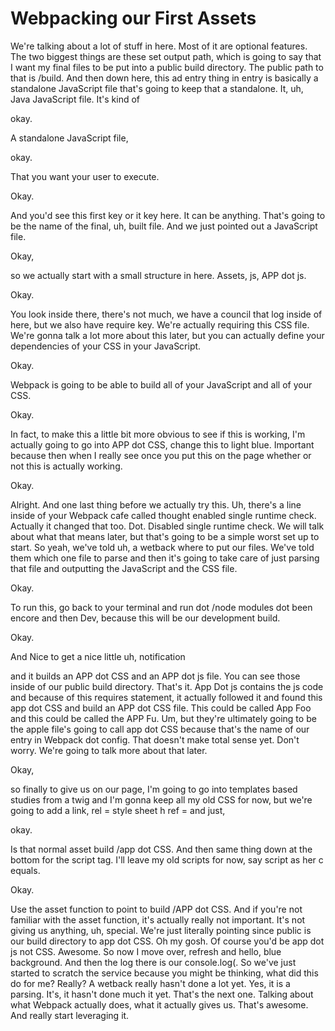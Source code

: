 # Webpacking our First Assets

We're talking about a lot of stuff in here. Most of it are
optional features. The two biggest things are these set output path, which is going
to say that I want my final files to be put into a public build directory. The public
path to that is /build. And then down here, this ad entry thing in entry is basically
a standalone JavaScript file that's going to keep that a standalone. It, uh, Java
JavaScript file. It's kind of

okay.

A standalone JavaScript file,

okay.

That you want your user to execute.

Okay.

And you'd see this first key or it key here. It can be anything. That's going to be
the name of the final, uh, built file. And we just pointed out a JavaScript file.

Okay,

so we actually start with a small structure in here. Assets, js, APP dot js.

Okay.

You look inside there, there's not much, we have a council that log inside of here,
but we also have require key. We're actually requiring this CSS file. We're gonna
talk a lot more about this later, but you can actually define your dependencies of
your CSS in your JavaScript.

Okay.

Webpack is going to be able to build all of your JavaScript and all of your CSS.

Okay.

In fact, to make this a little bit more obvious to see if this is working, I'm
actually going to go into APP dot CSS, change this to light blue. Important because
then when I really see once you put this on the page whether or not this is actually
working.

Okay.

Alright. And one last thing before we actually try this. Uh, there's a line inside of
your Webpack cafe called thought enabled single runtime check. Actually it changed
that too. Dot. Disabled single runtime check. We will talk about what that means
later, but that's going to be a simple worst set up to start. So yeah, we've told uh,
a wetback where to put our files. We've told them which one file to parse and then
it's going to take care of just parsing that file and outputting the JavaScript and
the CSS file.

Okay.

To run this, go back to your terminal and run dot /node modules dot been encore and
then Dev, because this will be our development build.

Okay.

And Nice to get a nice little uh, notification

and it builds an APP dot CSS and an APP dot js file. You can see those inside of our
public build directory. That's it. App Dot js contains the js code and because of
this requires statement, it actually followed it and found this app dot CSS and build
an APP dot CSS file. This could be called App Foo and this could be called the APP
Fu. Um, but they're ultimately going to be the apple file's going to call app dot CSS
because that's the name of our entry in Webpack dot config. That doesn't make total
sense yet. Don't worry. We're going to talk more about that later.

Okay,

so finally to give us on our page, I'm going to go into templates based studies from
a twig and I'm gonna keep all my old CSS for now, but we're going to add a link, rel
= style sheet h ref = and just,

okay.

Is that normal asset build /app dot CSS. And then same thing down at the bottom for
the script tag. I'll leave my old scripts for now, say script as her c equals.

Okay.

Use the asset function to point to build /APP dot CSS. And if you're not familiar
with the asset function, it's actually really not important. It's not giving us
anything, uh, special. We're just literally pointing since public is our build
directory to app dot CSS. Oh my gosh. Of course you'd be app dot js not CSS. Awesome.
So now I move over, refresh and hello, blue background. And then the log there is our
console.log(. So we've just started to scratch the service because you might be
thinking, what did this do for me? Really? A wetback really hasn't done a lot yet.
Yes, it is a parsing. It's, it hasn't done much it yet. That's the next one. Talking
about what Webpack actually does, what it actually gives us. That's awesome. And
really start leveraging it.
